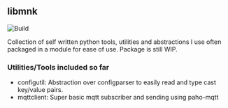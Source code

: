 ## libmnk

![Build](https://github.com/mnk400/libmnk/workflows/Python%20package/badge.svg)

Collection of self written python tools, utilities and abstractions I use often packaged in a module for ease of use. Package is still WIP.

### Utilities/Tools included so far
- configutil: Abstraction over configparser to easily read and type cast key/value pairs.
- mqttclient: Super basic mqtt subscriber and sending using paho-mqtt